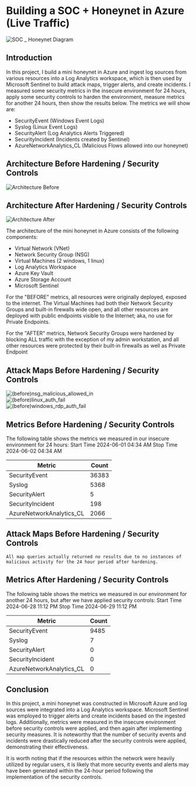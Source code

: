 # Building a SOC + Honeynet in Azure (Live Traffic)
![SOC _ Honeynet Diagram](https://github.com/LauraKellerLY/Azure-SOC/assets/175071141/bf93c676-171b-44d5-a719-17c0cd4639f9)


## Introduction

In this project, I build a mini honeynet in Azure and ingest log sources from various resources into a Log Analytics workspace, which is then used by Microsoft Sentinel to build attack maps, trigger alerts, and create incidents. I measured some security metrics in the insecure environment for 24 hours, apply some security controls to harden the environment, measure metrics for another 24 hours, then show the results below. The metrics we will show are:

- SecurityEvent (Windows Event Logs)
- Syslog (Linux Event Logs)
- SecurityAlert (Log Analytics Alerts Triggered)
- SecurityIncident (Incidents created by Sentinel)
- AzureNetworkAnalytics_CL (Malicious Flows allowed into our honeynet)

## Architecture Before Hardening / Security Controls
![Architecture Before](https://github.com/LauraKellerLY/Azure-SOC/assets/175071141/25753eb3-15e9-4aea-98ca-e917762e3629)


## Architecture After Hardening / Security Controls
![Architecture After](https://github.com/LauraKellerLY/Azure-SOC/assets/175071141/8297eadc-fc22-49f7-bebf-d2dcb9dbb576)


The architecture of the mini honeynet in Azure consists of the following components:

- Virtual Network (VNet)
- Network Security Group (NSG)
- Virtual Machines (2 windows, 1 linux)
- Log Analytics Workspace
- Azure Key Vault
- Azure Storage Account
- Microsoft Sentinel

For the "BEFORE" metrics, all resources were originally deployed, exposed to the internet. The Virtual Machines had both their Network Security Groups and built-in firewalls wide open, and all other resources are deployed with public endpoints visible to the Internet; aka, no use for Private Endpoints.

For the "AFTER" metrics, Network Security Groups were hardened by blocking ALL traffic with the exception of my admin workstation, and all other resources were protected by their built-in firewalls as well as Private Endpoint

## Attack Maps Before Hardening / Security Controls
![(before)nsg_malicious_allowed_in](https://github.com/LauraKellerLY/Azure-SOC/assets/175071141/cc8f2a3b-b2e6-4d61-a0f7-ed3b4d5414dc)
<br>
![(before)linux_auth_fail](https://github.com/LauraKellerLY/Azure-SOC/assets/175071141/1a7c3ca9-7449-41cd-9732-defae084d6ba)
<br>
![(before)windows_rdp_auth_fail](https://github.com/LauraKellerLY/Azure-SOC/assets/175071141/53b3e0e5-7076-4092-bbc2-d3fece7b89b4)
<br>

## Metrics Before Hardening / Security Controls

The following table shows the metrics we measured in our insecure environment for 24 hours:
Start Time 2024-06-01 04:34 AM
Stop Time 2024-06-02 04:34 AM

| Metric                   | Count
| ------------------------ | -----
| SecurityEvent            | 36383
| Syslog                   | 5368
| SecurityAlert            | 5
| SecurityIncident         | 198
| AzureNetworkAnalytics_CL | 2066

## Attack Maps Before Hardening / Security Controls

```All map queries actually returned no results due to no instances of malicious activity for the 24 hour period after hardening.```

## Metrics After Hardening / Security Controls

The following table shows the metrics we measured in our environment for another 24 hours, but after we have applied security controls:
Start Time 2024-06-28 11:12 PM
Stop Time	2024-06-29 11:12 PM

| Metric                   | Count
| ------------------------ | -----
| SecurityEvent            | 9485
| Syslog                   | 7
| SecurityAlert            | 0
| SecurityIncident         | 0
| AzureNetworkAnalytics_CL | 0

## Conclusion

In this project, a mini honeynet was constructed in Microsoft Azure and log sources were integrated into a Log Analytics workspace. Microsoft Sentinel was employed to trigger alerts and create incidents based on the ingested logs. Additionally, metrics were measured in the insecure environment before security controls were applied, and then again after implementing security measures. It is noteworthy that the number of security events and incidents were drastically reduced after the security controls were applied, demonstrating their effectiveness.

It is worth noting that if the resources within the network were heavily utilized by regular users, it is likely that more security events and alerts may have been generated within the 24-hour period following the implementation of the security controls.
